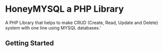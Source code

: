 # HoneyMYSQL a PHP Library
A PHP Library that helps to make CRUD (Create, Read, Update and Delete) system with one line using MYSQL databases.'

## Getting Started
